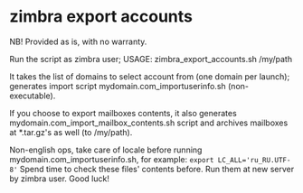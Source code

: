 # zimbra export accounts
NB! Provided as is, with no warranty.

Run the script as zimbra user;
USAGE: zimbra_export_accounts.sh /my/path

It takes the list of domains to select account from (one domain per launch); generates import script mydomain.com_importuserinfo.sh (non-executable).

If you choose to export mailboxes contents, it also generates mydomain.com_import_mailbox_contents.sh script and archives mailboxes at *.tar.gz's as well (to /my/path).

Non-english ops, take care of locale before running mydomain.com_importuserinfo.sh, for example:
```export LC_ALL='ru_RU.UTF-8'```
Spend time to check these files' contents before. Run them at new server by zimbra user. Good luck!
